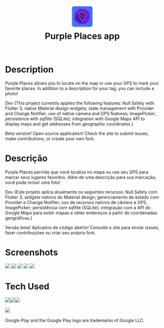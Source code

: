 <div align="center">
      <h1> <img src="https://github.com/joaoffnogueira/purple_places/blob/main/android/app/src/main/res/mipmap-xxxhdpi/ic_launcher.png?raw=true" width="80px"><br/>Purple Places app</h1>
     </div>
<p align="center"> <a href="https://joaonogueira.dev/" target="_blank"><img alt="" src="https://img.shields.io/badge/Website-EA4C89?style=normal&logo=dribbble&logoColor=white" style="vertical-align:center" /></a> <a href="https://www.linkedin.com/in/joaoffnogueira/}" target="_blank"><img alt="" src="https://img.shields.io/badge/LinkedIn-0077B5?style=normal&logo=linkedin&logoColor=white" style="vertical-align:center" /></a> </p>

# Description

Purple Places allows you to locate on the map or use your GPS to mark your favorite places. In addition to a description for your tag, you can include a photo!

Dev {This project currently applies the following features: Null Safety with Flutter 3; native Material design widgets; state management with Provider and Change Notifier; use of native camera and GPS features; ImagePicker; persistence with sqflite (SQLite); integration with Google Maps API to display maps and get addresses from geographic coordinates.}

Beta version!
Open source application! Check the site to submit issues, make contributions, or create your own fork.

# Descrição

Purple Places permite que você localize no mapa ou use seu GPS para marcar seus lugares favoritos. Além de uma descrição para sua marcação, você pode incluir uma foto!

Dev {Este projeto aplica atualmente os seguintes recursos: Null Safety com Flutter 3; widgets nativos do Material design; gerenciamento de estado com Provider e Change Notifier; uso de recursos nativos de câmera e GPS; ImagePicker; persistência com sqflite (SQLite); integração com a API do Google Maps para exibir mapas e obter endereços a partir de coordenadas geográficas.}

Versão beta!
Aplicativo de código aberto! Consulte o site para enviar issues, fazer contribuições ou criar seu próprio fork.

# Screenshots

<img src="https://play-lh.googleusercontent.com/U2cOMGWP3HWrzKG8F6GkbUOC7-BzkFH14ADl-yxfhbAcPKo4eaYqHZEyqV9Ejqb2mnE=w720-h310-rw" width=19%> <img src="https://play-lh.googleusercontent.com/tQOzGX6iTw0Dwx95EcypsqF2j9BY2nYzrLE9H9PA0d0yDW84cgVffr0QJ-186oA-hko=w720-h310-rw" width=19%> <img src="https://play-lh.googleusercontent.com/VvwKWdOQsmPa1jHzbwHnsmvywa-OJa0wwMN6eqjCY7wZ_9vx2DdynoJTZIuLWYxHQAM=w720-h310-rw" width=19%> <img src="https://play-lh.googleusercontent.com/tAbtIRRiQuHUxrkQLnw6LuEKIUl5kkLAPyifzkITHWL-nGeLNgdwkLvk8bzXpBrX_S4u=w720-h310-rw" width=19%> <img src="https://play-lh.googleusercontent.com/71CrZPjI9sAGNvwP6yQZiDRUus1528YGlwjF-SRnmcN5mgapGp5UxRYTqOgsUHB7f6RN=w720-h310-rw" width=19%>

# Tech Used

<img src="https://img.shields.io/badge/dart-%230175C2.svg?style=for-the-badge&logo=dart&logoColor=white"><img src="https://img.shields.io/badge/Flutter-%2302569B.svg?style=for-the-badge&logo=Flutter&logoColor=white"><img src="https://img.shields.io/badge/sqlite-%2307405e.svg?style=for-the-badge&logo=sqlite&logoColor=white">

[<img src="https://play.google.com/intl/en_us/badges/static/images/badges/en_badge_web_generic.png" height=100vh>](https://play.google.com/store/apps/details?id=dev.joaonogueira.purple_places)

Google Play and the Google Play logo are trademarks of Google LLC.
